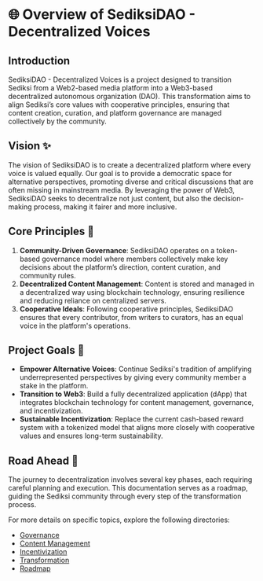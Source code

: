 # 🌐 Overview of SediksiDAO - Decentralized Voices

## Introduction
SediksiDAO - Decentralized Voices is a project designed to transition Sediksi from a Web2-based media platform into a Web3-based decentralized autonomous organization (DAO). This transformation aims to align Sediksi’s core values with cooperative principles, ensuring that content creation, curation, and platform governance are managed collectively by the community.

## Vision ✨
The vision of SediksiDAO is to create a decentralized platform where every voice is valued equally. Our goal is to provide a democratic space for alternative perspectives, promoting diverse and critical discussions that are often missing in mainstream media. By leveraging the power of Web3, SediksiDAO seeks to decentralize not just content, but also the decision-making process, making it fairer and more inclusive.

## Core Principles 🌱
1. **Community-Driven Governance**: SediksiDAO operates on a token-based governance model where members collectively make key decisions about the platform’s direction, content curation, and community rules.
2. **Decentralized Content Management**: Content is stored and managed in a decentralized way using blockchain technology, ensuring resilience and reducing reliance on centralized servers.
3. **Cooperative Ideals**: Following cooperative principles, SediksiDAO ensures that every contributor, from writers to curators, has an equal voice in the platform's operations.

## Project Goals 🎯
- **Empower Alternative Voices**: Continue Sediksi's tradition of amplifying underrepresented perspectives by giving every community member a stake in the platform.
- **Transition to Web3**: Build a fully decentralized application (dApp) that integrates blockchain technology for content management, governance, and incentivization.
- **Sustainable Incentivization**: Replace the current cash-based reward system with a tokenized model that aligns more closely with cooperative values and ensures long-term sustainability.

## Road Ahead 🚀
The journey to decentralization involves several key phases, each requiring careful planning and execution. This documentation serves as a roadmap, guiding the Sediksi community through every step of the transformation process.

For more details on specific topics, explore the following directories:
- [Governance](../governance/governance_structure.md)
- [Content Management](../content_management/content_system.md)
- [Incentivization](../incentivization/token_rewards.md)
- [Transformation](../transformation/transformation_process.md)
- [Roadmap](../roadmap/roadmap.md)
